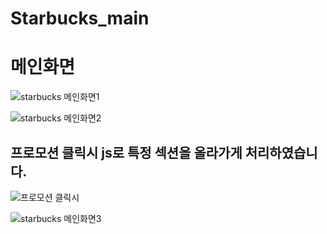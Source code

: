 # Starbucks_main
# 메인화면
![starbucks 메인화면1](https://user-images.githubusercontent.com/79045880/132446018-43178617-5941-41eb-8770-e12eb587979f.JPG)

![starbucks 메인화면2](https://user-images.githubusercontent.com/79045880/132446037-b14a15f2-69bd-43ac-9f6a-41e7536507ea.JPG)

## 프로모션 클릭시 js로 특정 섹션을 올라가게 처리하였습니다.
![프로모션 클릭시](https://user-images.githubusercontent.com/79045880/132446225-55b5f0d2-9b0e-4256-b7d8-c9c4027afd35.JPG)

![starbucks 메인화면3](https://user-images.githubusercontent.com/79045880/132446044-7e57c195-b0bc-4a68-8a5b-514055a08991.JPG)
